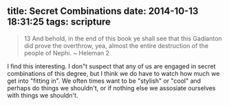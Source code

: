 title: Secret Combinations
date: 2014-10-13 18:31:25
tags: scripture
---

> 13 And behold, in the end of this book ye shall see that this Gadianton did prove the overthrow, yea, almost the entire destruction of the people of Nephi.
> ~ Heleman 2

I find this interesting. I don"t suspect that any of us are engaged in secret combinations of this degree, but I think we do have to watch how much we get into "fitting in". We often times want to be "stylish" or "cool" and perhaps do things we shouldn't, or if nothing else we assosiate ourselves with things we shouldn't.


